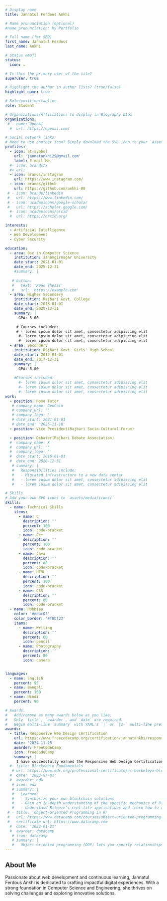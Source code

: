 ```yaml
---
# Display name
title: Jannatul Ferdous Ankhi

# Name pronunciation (optional)
#name_pronunciation: My Portfolio

# Full name (for SEO)
first_name: Jannatul Ferdous
last_name: Ankhi

# Status emoji
status:
  icon: ☕️

# Is this the primary user of the site?
superuser: true

# Highlight the author in author lists? (true/false)
highlight_name: true

# Role/position/tagline
role: Student

# Organizations/Affiliations to display in Biography blox
organizations:
 # - name: OpenAI
  #  url: https://openai.com/

# Social network links
# Need to use another icon? Simply download the SVG icon to your `assets/media/icons/` folder.
profiles:
  - icon: at-symbol
    url: 'jannatankhi29@gmail.com'
    label: E-mail Me
  #- icon: brands/x
  #< url: 
  - icon: brands/instagram
    url: https://www.instagram.com/
  - icon: brands/github
    url: https://github.com/ankhi-00
 # - icon: brands/linkedin
 #   url: https://www.linkedin.com/
 # - icon: academicons/google-scholar
 #   url: https://scholar.google.com/
  #- icon: academicons/orcid
  #  url: https://orcid.org/

interests:
  - Artificial Intelligence
  - Web Development
  - Cyber Security

education:
  - area: Bsc in Computer Science
    institution: Jahangirnagar University
    date_start: 2021-01-01
    date_end: 2025-12-31
    #summary: |
     
   # button:
   #   text: 'Read Thesis'
   #   url: 'https://example.com'
  - area: Higher Secondery
    institution: Rajbari Govt. College
    date_start: 2018-01-01
    date_end: 2020-12-31
    summary: |
      GPA: 5.00

     # Courses included:
     # - lorem ipsum dolor sit amet, consectetur adipiscing elit
      #- lorem ipsum dolor sit amet, consectetur adipiscing elit
      #- lorem ipsum dolor sit amet, consectetur adipiscing elit
  - area: Secondery
    institution: Rajbari Govt. Girls' High School
    date_start: 2012-01-01
    date_end: 2017-12-31
    summary: |
      GPA: 5.00
      
    #Courses included:
      #- lorem ipsum dolor sit amet, consectetur adipiscing elit
      #- lorem ipsum dolor sit amet, consectetur adipiscing elit
      #- lorem ipsum dolor sit amet, consectetur adipiscing elit
work:
  - position: Home Tutor
   # company_name: GenCoin
   # company_url: ''
   # company_logo: ''
   # date_start: 2021-01-01
   # date_end: '2025-11-18'
  - position: Vice President(Rajbari Socio-Cultural Forum)

  - position: Debater(Rajbari Debate Association)
  #  company_name: X
  #  company_url: ''
  #  company_logo: ''
  #  date_start: 2016-01-01
  #  date_end: 2020-12-31
   # summary: |
   #   Responsibilities include:
   #   - Migrated infrastructure to a new data center
   #   - lorem ipsum dolor sit amet, consectetur adipiscing elit
   #   - lorem ipsum dolor sit amet, consectetur adipiscing elit

# Skills
# Add your own SVG icons to `assets/media/icons/`
skills:
  - name: Technical Skills
    items:
      - name: C
        description: ''
        percent: 100
        icon: code-bracket
      - name: C++
        description: ''
        percent: 100
        icon: code-bracket
      - name: Java
        description: ''
        percent: 80
        icon: code-bracket
      - name: HTML
        description: ''
        percent: 100
        icon: code-bracket
      - name: CSS
        description: ''
        percent: 80
        icon: code-bracket
  - name: Hobbies
    color: '#eeac02'
    color_border: '#f0bf23'
    items:
      - name: Writing
        description: ''
        percent: 60
        icon: pencil
      - name: Photography
        description: ''
        percent: 80
        icon: camera


languages:
  - name: English
    percent: 95
  - name: Bengali
    percent: 100
  - name: Hindi
    percent: 90

# Awards.
#   Add/remove as many awards below as you like.
#   Only `title`, `awarder`, and `date` are required.
#   Begin multi-line `summary` with YAML's `|` or `|2-` multi-line prefix and indent 2 spaces below.
awards:
  - title: Responsive Web Design Certification
    url: https://www.freecodecamp.org/certification/jannatankhi/responsive-web-design
    date: '2024-11-25'
    awarder: FreeCodeCamp
    icon: freeCodeCamp
    summary: |
     I have successfully earned the Responsive Web Design Certification, demonstrating my ability to create visually appealing and user-friendly websites. This achievement reflects my expertise in crafting adaptable layouts that ensure seamless experiences across HTML,CSS and JavaScript
  #- title: Blockchain Fundamentals
   # url: https://www.edx.org/professional-certificate/uc-berkeleyx-blockchain-fundamentals
  #  date: '2023-07-01'
  #  awarder: edX
   # icon: edx
   # summary: |
   #   Learned:
   #   - Synthesize your own blockchain solutions
   #   - Gain an in-depth understanding of the specific mechanics of Bitcoin
   #   - Understand Bitcoin’s real-life applications and learn how to attack and destroy Bitcoin, Ethereum, smart contracts and Dapps, and alternatives to Bitcoin’s Proof-of-Work consensus algorithm
 # - title: 'Object-Oriented Programming in R'
 #   url: https://www.datacamp.com/courses/object-oriented-programming-with-s3-and-r6-in-r
 #   certificate_url: https://www.datacamp.com
  #  date: '2023-01-21'
  #  awarder: datacamp
   # icon: datacamp
   # summary: |
   #   Object-oriented programming (OOP) lets you specify relationships between functions and the objects that they can act on, helping you manage complexity in your code. This is an intermediate level course, providing an introduction to OOP, using the S3 and R6 systems. S3 is a great day-to-day R programming tool that simplifies some of the functions that you write. R6 is especially useful for industry-specific analyses, working with web APIs, and building GUIs.
---
```


## About Me
Passionate about web development and continuous learning, Jannatul Ferdous Ankhi is dedicated to crafting impactful digital experiences. With a strong foundation in Computer Science and Engineering, she thrives on solving challenges and exploring innovative solutions.

